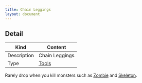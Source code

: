 ```yaml
---
title: Chain Leggings
layout: document
---
```

## Detail

|Kind|Content|
|---|---|
|Description|Chain Leggings|
|Type|[Tools](Tools)|

Rarely drop when you kill monsters such as [Zombie](Zombie) and [Skeleton](Skeleton).
